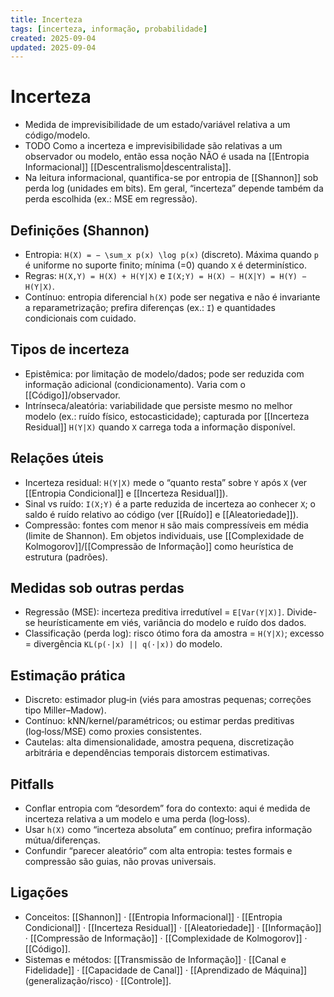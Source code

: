 ```yaml
---
title: Incerteza
tags: [incerteza, informação, probabilidade]
created: 2025-09-04
updated: 2025-09-04
---
```

# Incerteza

- Medida de imprevisibilidade de um estado/variável relativa a um código/modelo.
- TODO Como a incerteza e imprevisibilidade são relativas a um observador ou modelo, então essa noção NÃO é usada na [[Entropia Informacional]] [[Descentralismo|descentralista]].
- Na leitura informacional, quantifica-se por entropia de [[Shannon]] sob perda log (unidades em bits). Em geral, “incerteza” depende também da perda escolhida (ex.: MSE em regressão).

## Definições (Shannon)
- Entropia: `H(X) = − \sum_x p(x) \log p(x)` (discreto). Máxima quando `p` é uniforme no suporte finito; mínima (=0) quando `X` é determinístico.
- Regras: `H(X,Y) = H(X) + H(Y|X)` e `I(X;Y) = H(X) − H(X|Y) = H(Y) − H(Y|X)`.
- Contínuo: entropia diferencial `h(X)` pode ser negativa e não é invariante a reparametrização; prefira diferenças (ex.: `I`) e quantidades condicionais com cuidado.

## Tipos de incerteza
- Epistêmica: por limitação de modelo/dados; pode ser reduzida com informação adicional (condicionamento). Varia com o [[Código]]/observador.
- Intrínseca/aleatória: variabilidade que persiste mesmo no melhor modelo (ex.: ruído físico, estocasticidade); capturada por [[Incerteza Residual]] `H(Y|X)` quando `X` carrega toda a informação disponível.

## Relações úteis
- Incerteza residual: `H(Y|X)` mede o “quanto resta” sobre `Y` após `X` (ver [[Entropia Condicional]] e [[Incerteza Residual]]).
- Sinal vs ruído: `I(X;Y)` é a parte reduzida de incerteza ao conhecer `X`; o saldo é ruído relativo ao código (ver [[Ruído]] e [[Aleatoriedade]]).
- Compressão: fontes com menor `H` são mais compressíveis em média (limite de Shannon). Em objetos individuais, use [[Complexidade de Kolmogorov]]/[[Compressão de Informação]] como heurística de estrutura (padrões).

## Medidas sob outras perdas
- Regressão (MSE): incerteza preditiva irredutível = `E[Var(Y|X)]`. Divide-se heurísticamente em viés, variância do modelo e ruído dos dados.
- Classificação (perda log): risco ótimo fora da amostra = `H(Y|X)`; excesso = divergência `KL(p(·|x) || q(·|x))` do modelo.

## Estimação prática
- Discreto: estimador plug‑in (viés para amostras pequenas; correções tipo Miller–Madow).
- Contínuo: kNN/kernel/paramétricos; ou estimar perdas preditivas (log‑loss/MSE) como proxies consistentes.
- Cautelas: alta dimensionalidade, amostra pequena, discretização arbitrária e dependências temporais distorcem estimativas.

## Pitfalls
- Conflar entropia com “desordem” fora do contexto: aqui é medida de incerteza relativa a um modelo e uma perda (log‑loss).
- Usar `h(X)` como “incerteza absoluta” em contínuo; prefira informação mútua/diferenças.
- Confundir “parecer aleatório” com alta entropia: testes formais e compressão são guias, não provas universais.

## Ligações
- Conceitos: [[Shannon]] · [[Entropia Informacional]] · [[Entropia Condicional]] · [[Incerteza Residual]] · [[Aleatoriedade]] · [[Informação]] · [[Compressão de Informação]] · [[Complexidade de Kolmogorov]] · [[Código]].
- Sistemas e métodos: [[Transmissão de Informação]] · [[Canal e Fidelidade]] · [[Capacidade de Canal]] · [[Aprendizado de Máquina]] (generalização/risco) · [[Controle]].

